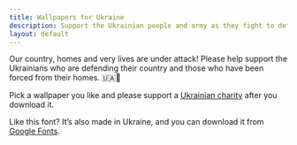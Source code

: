 ```yaml
---
title: Wallpapers for Ukraine
description: Support the Ukrainian people and army as they fight to defend their country
layout: default
---
```


Our country, homes and very lives are under attack! Please help support the Ukrainians who are defending their country and those who have been forced from their homes. 🇺🇦🌻


Pick a wallpaper you like and please support a [Ukrainian charity](/donate) after you download it. 

Like this font? It’s also made in Ukraine, and you can download it from [Google Fonts](https://fonts.google.com/specimen/Arsenal).